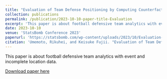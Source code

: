 ```yaml
---
title: "Evaluation of Team Defense Positioning by Computing Counterfactuals using StatsBomb 360 data."
collection: publications
permalink: /publication/2023-10-10-paper-title-Evaluation
excerpt: 'This paper is about football defensive team analytics with event and incomplete location data.'
date: 2023-10-10
venue: 'StatsBomb Conference 2023'
paperurl: 'https://statsbomb.com/wp-content/uploads/2023/10/Evaluation-of-Team-Defense-Positioning-by-Computing-Counterfactuals-Using-StatsBomb-360-Data.pdf'
citation: 'Umemoto, Rikuhei, and Keisuke Fujii. "Evaluation of Team Defense Positioning by Computing Counterfactuals using StatsBomb 360 data."'
---
```

This paper is about football defensive team analytics with event and incomplete location data.

[Download paper here](https://statsbomb.com/wp-content/uploads/2023/10/Evaluation-of-Team-Defense-Positioning-by-Computing-Counterfactuals-Using-StatsBomb-360-Data.pdf)

<!-- Recommended citation: Umemoto, Rikuhei, Kazushi Tsutsui, and Keisuke Fujii. "Location analysis of players in UEFA EURO 2020 and 2022 using generalized valuation of defense by estimating probabilities." arXiv preprint arXiv:2212.00021 (2022). -->